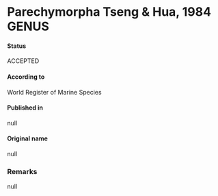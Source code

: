 Parechymorpha Tseng & Hua, 1984 GENUS
=======

#### Status
ACCEPTED

#### According to
World Register of Marine Species

#### Published in
null

#### Original name
null

### Remarks
null
